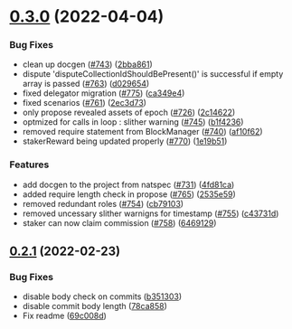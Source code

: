 # [0.3.0](https://github.com/razor-network/contracts/compare/v0.2.1...v0.3.0) (2022-04-04)


### Bug Fixes

* clean up docgen ([#743](https://github.com/razor-network/contracts/issues/743)) ([2bba861](https://github.com/razor-network/contracts/commit/2bba86197e01a1f8873b8cc9cffdc93829fce359))
* dispute 'disputeCollectionIdShouldBePresent()' is successful if empty array is passed ([#763](https://github.com/razor-network/contracts/issues/763)) ([d029654](https://github.com/razor-network/contracts/commit/d02965414e5931a28fa4b6aa56404d33f9b84f59))
* fixed delegator migration ([#775](https://github.com/razor-network/contracts/issues/775)) ([ca349e4](https://github.com/razor-network/contracts/commit/ca349e4ce6be76d63e644414d4f13e58ee46c815))
* fixed scenarios ([#761](https://github.com/razor-network/contracts/issues/761)) ([2ec3d73](https://github.com/razor-network/contracts/commit/2ec3d73bf4792e5af1744e63cca390cdb59fb2f1))
* only propose revealed assets of epoch ([#726](https://github.com/razor-network/contracts/issues/726)) ([2c14622](https://github.com/razor-network/contracts/commit/2c1462220fcb1d9cbf9143da6e82f4ef4d242b27))
* optmized for calls in loop : slither warning ([#745](https://github.com/razor-network/contracts/issues/745)) ([b1f4236](https://github.com/razor-network/contracts/commit/b1f423648b7e3366cdb3377bcfee30f752e555f9))
* removed require statement from BlockManager ([#740](https://github.com/razor-network/contracts/issues/740)) ([af10f62](https://github.com/razor-network/contracts/commit/af10f6219662c03440d353b22106c13c19e13bec))
* stakerReward being updated properly ([#770](https://github.com/razor-network/contracts/issues/770)) ([1e19b51](https://github.com/razor-network/contracts/commit/1e19b51fe13ff9642d2970ff3e4b3ef9283209ea))


### Features

* add docgen to the project from natspec ([#731](https://github.com/razor-network/contracts/issues/731)) ([4fd81ca](https://github.com/razor-network/contracts/commit/4fd81ca7233de0f231177e42c046d5b47b7bee9c))
* added require length check in propose ([#765](https://github.com/razor-network/contracts/issues/765)) ([2535e59](https://github.com/razor-network/contracts/commit/2535e5961d34f4cbd98c9b831f0fd9d6e2de2d97))
* removed redundant roles ([#754](https://github.com/razor-network/contracts/issues/754)) ([cb79103](https://github.com/razor-network/contracts/commit/cb79103b8df851f4958b9aa467b9252f31a73f19))
* removed uncessary slither warnigns for timestamp ([#755](https://github.com/razor-network/contracts/issues/755)) ([c43731d](https://github.com/razor-network/contracts/commit/c43731d60a252a47393af070ae7687a2f4cfe5d4))
* staker can now claim commission ([#758](https://github.com/razor-network/contracts/issues/758)) ([6469129](https://github.com/razor-network/contracts/commit/64691296e5f3420cd6309e26fa17c26c31300647))

## [0.2.1](https://github.com/razor-network/contracts/compare/v0.2.0...v0.2.1) (2022-02-23)


### Bug Fixes

* disable body check on commits ([b351303](https://github.com/razor-network/contracts/commit/b35130307a7a5a6b90518d0a8ced0171ade58c1a))
* disable commit body length ([78ca858](https://github.com/razor-network/contracts/commit/78ca85807514ca904102adff743b394609c0979f))
* Fix readme ([69c008d](https://github.com/razor-network/contracts/commit/69c008de5dac294135942f5fe11352e59d14fc99))
